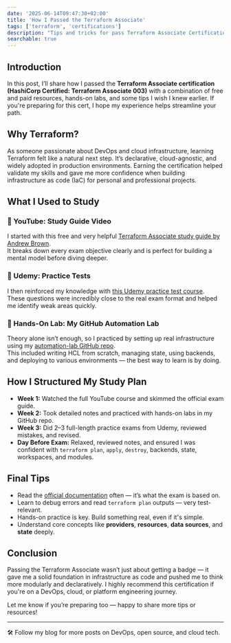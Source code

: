 ```yaml
---
date: '2025-06-14T09:47:30+02:00'
title: 'How I Passed the Terraform Associate'
tags: ['terraform', 'certifications']
description: "Tips and tricks for pass Terraform Associate Certifications"
searchable: true
---
```


## Introduction

In this post, I’ll share how I passed the **Terraform Associate certification (HashiCorp Certified: Terraform Associate 003)** with a combination of free and paid resources, hands-on labs, and some tips I wish I knew earlier. If you're preparing for this cert, I hope my experience helps streamline your path.

## Why Terraform?

As someone passionate about DevOps and cloud infrastructure, learning Terraform felt like a natural next step. It’s declarative, cloud-agnostic, and widely adopted in production environments. Earning the certification helped validate my skills and gave me more confidence when building infrastructure as code (IaC) for personal and professional projects.

## What I Used to Study

### 🎥 YouTube: Study Guide Video  

I started with this free and very helpful [Terraform Associate study guide by Andrew Brown](https://www.youtube.com/watch?v=SPcwo0Gq9T8&t=50s&pp=ygUTdGVycmFmb3JtIGFzc29jaWF0ZQ%3D%3D).  
It breaks down every exam objective clearly and is perfect for building a mental model before diving deeper.

### 🧪 Udemy: Practice Tests  

I then reinforced my knowledge with [this Udemy practice test course](https://www.udemy.com/course/terraform-associate-practice-exam/learn/quiz/5413604#overview).  
These questions were incredibly close to the real exam format and helped me identify weak areas quickly.

### 🧰 Hands-On Lab: My GitHub Automation Lab  

Theory alone isn’t enough, so I practiced by setting up real infrastructure using my [automation-lab GitHub repo](https://github.com/umbertocicciaa/automation-lab).  
This included writing HCL from scratch, managing state, using backends, and deploying to various environments — the best way to learn is by doing.

## How I Structured My Study Plan

- **Week 1:** Watched the full YouTube course and skimmed the official exam guide.
- **Week 2:** Took detailed notes and practiced with hands-on labs in my GitHub repo.
- **Week 3:** Did 2–3 full-length practice exams from Udemy, reviewed mistakes, and revised.
- **Day Before Exam:** Relaxed, reviewed notes, and ensured I was confident with `terraform plan`, `apply`, `destroy`, backends, state, workspaces, and modules.

## Final Tips

- Read the [official documentation](https://developer.hashicorp.com/terraform/docs) often — it’s what the exam is based on.
- Learn to debug errors and read `terraform plan` outputs — very test-relevant.
- Hands-on practice is key. Build something real, even if it's simple.
- Understand core concepts like **providers**, **resources**, **data sources**, and **state** deeply.

## Conclusion

Passing the Terraform Associate wasn’t just about getting a badge — it gave me a solid foundation in infrastructure as code and pushed me to think more modularly and declaratively. I highly recommend this certification if you're on a DevOps, cloud, or platform engineering journey.

Let me know if you’re preparing too — happy to share more tips or resources!

---
🛠️ Follow my blog for more posts on DevOps, open source, and cloud tech.
